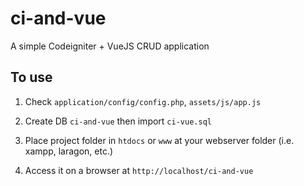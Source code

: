 # ci-and-vue #

A simple Codeigniter + VueJS CRUD application

## To use ##

1. Check `application/config/config.php`, `assets/js/app.js`

2. Create DB `ci-and-vue` then import `ci-vue.sql`

3. Place project folder in `htdocs` or `www` at your webserver folder (i.e. xampp, laragon, etc.)

4. Access it on a browser at `http://localhost/ci-and-vue`